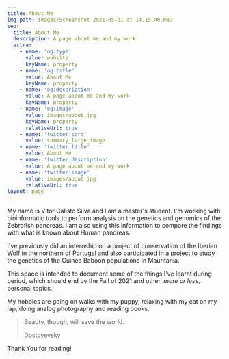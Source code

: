 ```yaml
---
title: About Me
img_path: images/Screenshot 2021-05-01 at 14.15.40.PNG
seo:
  title: About Me
  description: A page about me and my work
  extra:
    - name: 'og:type'
      value: website
      keyName: property
    - name: 'og:title'
      value: About Me
      keyName: property
    - name: 'og:description'
      value: A page about me and my work
      keyName: property
    - name: 'og:image'
      value: images/about.jpg
      keyName: property
      relativeUrl: true
    - name: 'twitter:card'
      value: summary_large_image
    - name: 'twitter:title'
      value: About Me
    - name: 'twitter:description'
      value: A page about me and my work
    - name: 'twitter:image'
      value: images/about.jpg
      relativeUrl: true
layout: page
---
```


My name is Vitor Calisto Silva and I am a master's student. I'm working with bioinformatic tools to perform analysis on the genetics and genomics of the Zebrafish pancreas. I am also using this information to compare the findings with what is known about Human pancreas.

I've previously did an internship on a project of conservation of the Iberian Wolf in the northern of Portugal and also participated in a project to study the genetics of the Guinea Baboon populations in Mauritania.

This space is intended to document some of the things I've learnt during period, which should end by the Fall of 2021 and other, *more or less*, personal topics.

My hobbies are going on walks with my puppy, relaxing with my cat on my lap, doing analog photography and reading books.

> Beauty, though, will save the world.
>
> Dostoyevsky

Thank You for reading!
